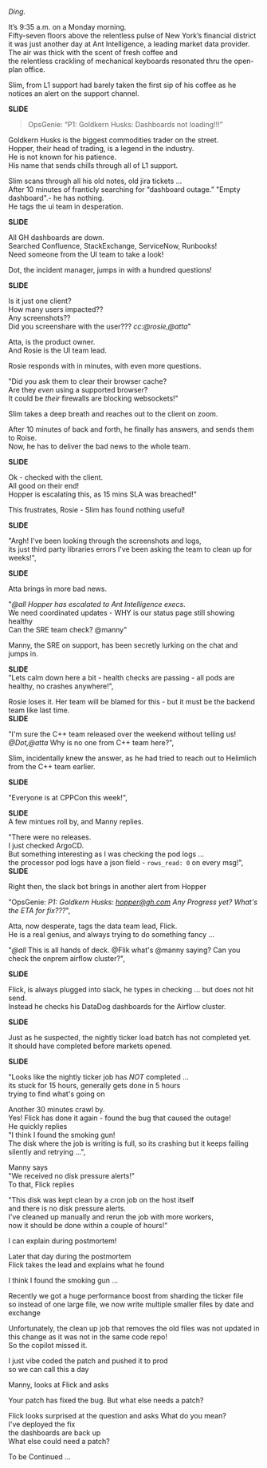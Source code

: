 *Ding.*  

It’s 9:35 a.m. on a Monday morning.  
Fifty-seven floors above the relentless pulse of New York’s financial district  
it was just another day at Ant Intelligence, a leading market data provider.  
The air was thick with the scent of fresh coffee and  
the relentless crackling of mechanical keyboards resonated thru the open-plan office.  

Slim, from L1 support had barely taken the first sip of his coffee as he notices an alert on the support channel.  

**SLIDE**  

> OpsGenie: “P1: Goldkern Husks: Dashboards not loading!!!”  

Goldkern Husks is the biggest commodities trader on the street.  
Hopper, their head of trading, is a legend in the industry.  
He is not known for his patience.  
His name that sends chills through all of L1 support.  

Slim scans through all his old notes, old jira tickets ...  
After 10 minutes of franticly searching for “dashboard outage.” "Empty dashboard".- he has nothing.   
He tags the ui team in desperation.  

**SLIDE**  

All GH dashboards are down.  
Searched Confluence, StackExchange, ServiceNow, Runbooks!  
Need someone from the UI team to take a look!  

Dot, the incident manager, jumps in with a hundred questions!  

**SLIDE**  

Is it just one client?  
How many users impacted??  
Any screenshots??  
Did you screenshare with the user??? *cc:@rosie,@atta*"  

Atta, is the product owner.  
And Rosie is the UI team lead.  

Rosie responds with in minutes, with even more questions.  

"Did you ask them to clear their browser cache?  
Are they _even_ using a supported browser?  
It could be _their_ firewalls are blocking websockets!"  

Slim takes a deep breath and reaches out to the client on zoom.    

After 10 minutes of back and forth, he finally has answers, and sends them to Roise.  
Now, he has to deliver the bad news to the whole team.  

**SLIDE**  

Ok - checked with the client.  
All good on their end!  
Hopper is escalating this, as 15 mins SLA was breached!"   

This frustrates, Rosie - Slim has found nothing useful!  

**SLIDE**  

"Argh! I've been looking through the screenshots and logs,  
its just third party libraries errors I've been asking the team to clean up for weeks!",  

**SLIDE**  

Atta brings in more bad news.  

"*@all* *Hopper has escalated to Ant Intelligence execs*.  
We need coordinated updates - WHY is our status page still showing healthy  
Can the SRE team check? @manny"   

Manny, the SRE on support, has been secretly lurking on the chat and jumps in.  

**SLIDE**  
"Lets calm down here a bit - health checks are passing - all pods are healthy, no crashes anywhere!",  

Rosie loses it. Her team will be blamed for this - but it must be the backend team like last time.  
**SLIDE**  

"I'm sure the C++ team released over the weekend without telling us! *@Dot,@atta* Why is no one from C++ team here?",   

Slim, incidentally knew the answer, as he had tried to reach out to Helimlich from the C++ team earlier.

**SLIDE**  

"Everyone is at CPPCon this week!",  

**SLIDE**  
A few mintues roll by, and Manny replies.  

"There were no releases.  
I just checked ArgoCD.  
But something interesting as I was checking the pod logs ...  
the processor pod logs have a json field - `rows_read: 0` on every msg!",  
**SLIDE**  

Right then, the slack bot brings in another alert from Hopper  

"OpsGenie: *P1: Goldkern Husks: hopper@gh.com Any Progress yet? What's the ETA for fix???*",  

Atta, now desperate, tags the data team lead, Flick.  
He is a real genius, and always trying to do something fancy ...  

"*@all* This is all hands of deck. @Flik what's @manny saying? Can you check the onprem airflow cluster?",  

**SLIDE** 

Flick, is always plugged into slack, he types in checking ... but does not hit send.  
Instead he checks his DataDog dashboards for the Airflow cluster.  

**SLIDE**  

Just as he suspected, the nightly ticker load batch has not completed yet.  
It should have completed before markets opened.    

**SLIDE**  

"Looks like the nightly ticker job has *NOT* completed ...  
its stuck for 15 hours, generally gets done in 5 hours  
 trying to find what's going on   

Another 30 minutes crawl by.  
Yes! Flick has done it again - found the bug that caused the outage!  
He quickly replies  
"I think I found the smoking gun!  
The disk where the job is writing is full, so its crashing but it keeps failing silently and retrying ...",  

Manny says  
"We received no disk pressure alerts!"  
To that, Flick replies  

"This disk was kept clean by a cron job on the host itself  
and there is no disk pressure alerts.  
I've cleaned up manually and rerun the job with more workers,   
now it should be done within a couple of hours!"  

I can explain during postmortem!    

Later that day during the postmortem  
Flick takes the lead and explains what he found    

I think I found the smoking gun ...    

Recently we got a huge performance boost from sharding the ticker file  
so instead of one large file, we now write multiple smaller files by date and exchange    

Unfortunately, the clean up job that removes the old files was not updated in this change as it was not in the same code repo!    
So the copilot missed it.    

I just vibe coded the patch and pushed it to prod  
so we can call this a day       


Manny, looks at Flick and asks    

Your patch has fixed the bug. But what else needs a patch?    


Flick looks surprised at the question and asks 
What do you mean?    
I've deployed the fix    
the dashboards are back up      
What else could need a patch?    


To be Continued ...





